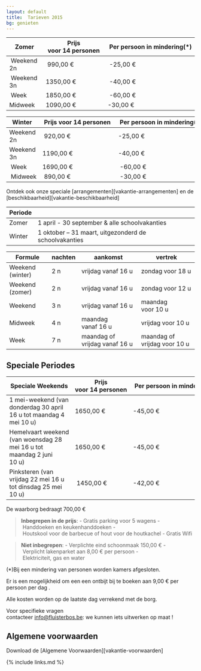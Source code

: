 ```yaml
---
layout: default
title:  Tarieven 2015
bg: genieten 
---
```


|  Zomer     | Prijs voor 14 personen | Per persoon in mindering(*)
|------------|------------------------|----------------------------
| Weekend 2n | &nbsp;990,00&nbsp;€         | -25,00&nbsp;€
| Weekend 3n | 1350,00&nbsp;€         | -40,00&nbsp;€
| Week       | 1850,00&nbsp;€         | -60,00&nbsp;€
| Midweek    | 1090,00&nbsp;€         | -30,00&nbsp;€

| Winter     | Prijs voor 14 personen | Per persoon in mindering(*)
|------------|------------------------|----------------------------
| Weekend 2n | &nbsp;920,00&nbsp;€         | -25,00&nbsp;€
| Weekend 3n | 1190,00&nbsp;€         | -40,00&nbsp;€
| Week       | 1690,00&nbsp;€         | -60,00&nbsp;€
| Midweek    | &nbsp;890,00&nbsp;€         | -30,00&nbsp;€

Ontdek ook onze speciale [arrangementen][vakantie-arrangementen] en de [beschikbaarheid][vakantie-beschikbaarheid]

|Periode ||
|------- |-------------
|Zomer   |  1 april - 30 september  & alle schoolvakanties            
|Winter  |  1 oktober – 31 maart, uitgezonderd de schoolvakanties 

|Formule | nachten | aankomst                                | vertrek
|--------|---------|-----------------------------------------|-----------------------------------
|Weekend (winter) | 2 n     | vrijdag vanaf&nbsp;16&nbsp;u            | zondag voor&nbsp;18&nbsp;u
|Weekend (zomer)| 2 n     | vrijdag vanaf&nbsp;16&nbsp;u            | zondag voor&nbsp;12&nbsp;u
|Weekend | 3 n     | vrijdag vanaf&nbsp;16&nbsp;u            | maandag voor&nbsp;10&nbsp;u
|Midweek | 4 n     | maandag vanaf&nbsp;16&nbsp;u            | vrijdag voor&nbsp;10&nbsp;u
|Week    | 7 n     | maandag of vrijdag vanaf&nbsp;16&nbsp;u | maandag of vrijdag voor&nbsp;10&nbsp;u


## Speciale Periodes

| Speciale Weekends         | Prijs voor 14 personen | Per persoon in mindering(*)
|---------------------------|-----------------------------------------|-----------------------------------
| 1 mei-weekend (van donderdag 30 april 16&nbsp;u tot maandag 4 mei 10&nbsp;u)               | 1650,00&nbsp;€ | -45,00&nbsp;€
| Hemelvaart weekend (van woensdag 28 mei 16&nbsp;u tot maandag 2 juni 10&nbsp;u)            | 1650,00&nbsp;€ | -45,00&nbsp;€
| Pinksteren (van vrijdag 22 mei 16&nbsp;u tot dinsdag 25 mei 10&nbsp;u)                     | 1450,00&nbsp;€ | -42,00&nbsp;€    


De waarborg bedraagt 700,00&nbsp;€

> **Inbegrepen in de prijs**: - Gratis parking voor 5 wagens - Handdoeken en keukenhanddoeken - Houtskool voor de barbecue of hout voor de houtkachel - Gratis Wifi

> **Niet inbegrepen**: - Verplichte eind schoonmaak 150,00&nbsp;€ - Verplicht lakenparket aan 8,00&nbsp;€ per persoon - Elektriciteit, gas en water

(*)Bij een mindering van personen worden kamers afgesloten.

Er is een mogelijkheid om een een ontbijt bij te boeken aan 9,00&nbsp;€ per persoon per dag .

Alle kosten worden op de laatste dag verrekend met de borg.

Voor specifieke vragen contacteer info@fluisterbos.be: we kunnen iets uitwerken op maat !

## Algemene voorwaarden
Download de [Algemene Voorwaarden][vakantie-voorwaarden]

{% include links.md %}

